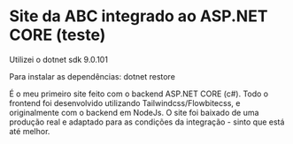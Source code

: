 # Site da ABC integrado ao ASP.NET CORE (teste)

Utilizei o dotnet sdk 9.0.101

Para instalar as dependências: dotnet restore

É o meu primeiro site feito com o backend ASP.NET CORE (c#).
Todo o frontend foi desenvolvido utilizando Tailwindcss/Flowbitecss, e originalmente com o backend em NodeJs.
O site foi baixado de uma produção real e adaptado para as condições da integração - sinto que está até melhor.
